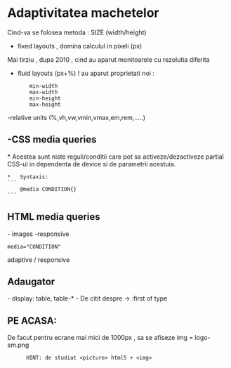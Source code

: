 <h1>Adaptivitatea machetelor</h1>

Cind-va se folosea metoda :
    SIZE (width/height)
-   fixed layouts , domina calculul in pixeli (px)

Mai tirziu , dupa 2010 , cind au aparut monitoarele cu rezolutia diferita
-   fluid layouts (px+%)
!   au aparut proprietati noi :
```
       min-width
       max-width
       min-height
       max-height
```
-relative units (%,vh,vw,vmin,vmax,em,rem,.....)

<h2>-CSS media queries</h2>
    *   Acestea sunt niste reguli/conditii care pot sa activeze/dezactiveze 
        partial CSS-ul in dependenta de device si de parametrii acestuia.

    *   Syntaxis: 
    ```
        @media CONDITION{}
    ```
    

    

<h2>HTML media queries</h2>
-   images -responsive

    media="CONDITION"
adaptive / responsive



<h2>Adaugator</h2>
-   display: table, table-*
-   De citit despre -> :first of type


<h2>PE ACASA:</h2>

De facut pentru ecrane mai mici de 1000px , sa se afiseze img = logo-sm.png
 ```
       HINT: de studiat <picture> html5 + <img>
 ```
